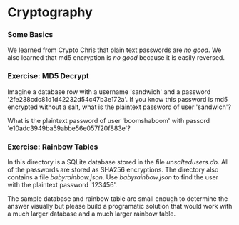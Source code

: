 # Cryptography

### Some Basics
We learned from Crypto Chris that plain text
passwords are _no good_. We also learned that
md5 encryption is _no good_ because it is easily
reversed.

### Exercise: MD5 Decrypt
Imagine a database row with a username 'sandwich'
and a password '2fe238cdc81d1d42232d54c47b3e172a'.
If you know this password is md5 encrypted without
a salt, what is the plaintext password of user
'sandwich'?

What is the plaintext password of user 'boomshaboom'
with passord 'e10adc3949ba59abbe56e057f20f883e'?

### Exercise: Rainbow Tables
In this directory is a SQLite database stored in
the file _unsaltedusers.db_. All of the passwords are
stored as SHA256 encryptions. The directory also
contains a file _babyrainbow.json_. Use
_babyrainbow.json_ to find the user with the plaintext
password '123456'.

The sample database and rainbow table are small enough
to determine the answer visually but please build a
programatic solution that would work with a much
larger database and a much larger rainbow table.
